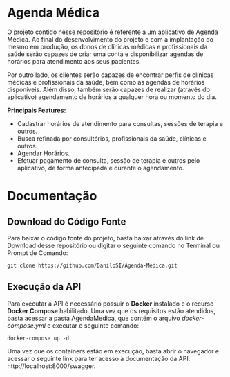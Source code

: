 # Agenda Médica

O projeto contido nesse repositório é referente a um aplicativo de Agenda Médica. Ao final do desenvolvimento do projeto e com a implantação do mesmo em produção, os donos de clínicas médicas e profissionais da saúde serão capazes de criar uma conta e disponibilizar agendas de horários para atendimento aos seus pacientes.

Por outro lado, os clientes serão capazes de encontrar perfis de clínicas médicas e profissionais da saúde, bem como as agendas de horários disponíveis. Além disso, também serão capazes de realizar (através do aplicativo) agendamento de horários a qualquer hora ou momento do dia.

**Principais Features:**
- Cadastrar horários de atendimento para consultas, sessões de terapia e outros.
- Busca refinada por consultórios, profissionais da saúde, clínicas e outros.
- Agendar Horários.
- Efetuar pagamento de consulta, sessão de terapia e outros pelo aplicativo, de forma antecipada e durante o agendamento.

# Documentação

## Download do Código Fonte

Para baixar o código fonte do projeto, basta baixar através do link de Download desse repositório ou digitar o seguinte comando no Terminal ou Prompt de Comando:

`git clone https://github.com/DaniloSI/Agenda-Medica.git`

## Execução da API

Para executar a API é necessário possuir o **Docker** instalado e o recurso **Docker Compose** habilitado. Uma vez que os requisitos estão atendidos, basta acessar a pasta AgendaMedica, que contém o arquivo *docker-compose.yml* e executar o seguinte comando:

`docker-compose up -d`

Uma vez que os containers estão em execução, basta abrir o navegador e acessar o seguinte link para ter acesso à documentação da API: http://localhost:8000/swagger.
